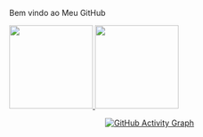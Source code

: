 Bem vindo ao Meu GitHub

<!--
**CarlosEduuhs/CarlosEduuhs** is a ✨ _special_ ✨ repository because its `README.md` (this file) appears on your GitHub profile.

Here are some ideas to get you started:

- 🔭 I’m currently working on ...
- 🌱 I’m currently learning ...
- 👯 I’m looking to collaborate on ...
- 🤔 I’m looking for help with ...
- 💬 Ask me about ...
- 📫 How to reach me: ...
- 😄 Pronouns: ...
- ⚡ Fun fact: ...
-->

<div>
  <a href="https://beacons.ai/carloseduuhs">
  <img height="150em" src="https://github-readme-stats.vercel.app/api?username=CarlosEduuhs&theme=chartreuse-dark&show_icons=true"/>
  <img height="150em" src="https://github-readme-stats.vercel.app/api/top-langs/?username=CarlosEduuhs&layout=compact&langs_count=16&theme=chartreuse-dark"/>
</div>
  
 <div align='center'>
   
   ![GitHub Activity Graph](https://activity-graph.herokuapp.com/graph?username=CarlosEduuhs&theme=react-dark)  
   
</div>
